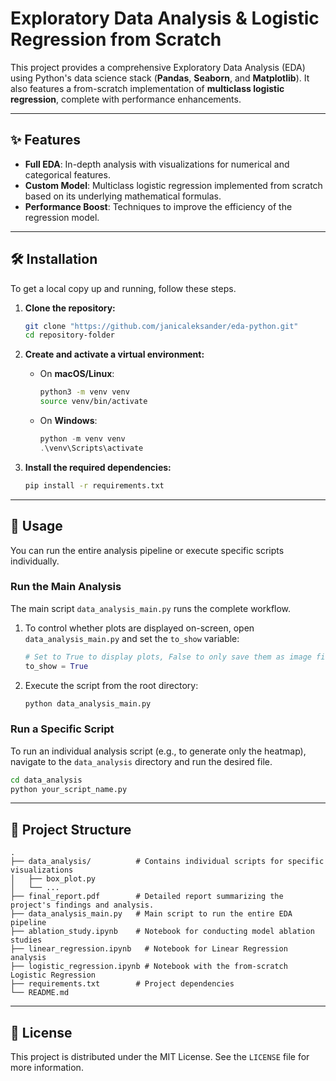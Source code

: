 # Exploratory Data Analysis & Logistic Regression from Scratch

[](https://choosealicense.com/licenses/mit/)

This project provides a comprehensive Exploratory Data Analysis (EDA) using Python's data science stack (**Pandas**, **Seaborn**, and **Matplotlib**). It also features a from-scratch implementation of **multiclass logistic regression**, complete with performance enhancements.

-----

## ✨ Features

  * **Full EDA**: In-depth analysis with visualizations for numerical and categorical features.
  * **Custom Model**: Multiclass logistic regression implemented from scratch based on its underlying mathematical formulas.
  * **Performance Boost**: Techniques to improve the efficiency of the regression model.

-----

## 🛠️ Installation

To get a local copy up and running, follow these steps.

1.  **Clone the repository:**

    ```bash
    git clone "https://github.com/janicaleksander/eda-python.git"
    cd repository-folder
    ```

2.  **Create and activate a virtual environment:**

      * On **macOS/Linux**:
        ```bash
        python3 -m venv venv
        source venv/bin/activate
        ```
      * On **Windows**:
        ```powershell
        python -m venv venv
        .\venv\Scripts\activate
        ```

3.  **Install the required dependencies:**

    ```bash
    pip install -r requirements.txt
    ```

-----

## 🚀 Usage

You can run the entire analysis pipeline or execute specific scripts individually.

### Run the Main Analysis

The main script `data_analysis_main.py` runs the complete workflow.

1.  To control whether plots are displayed on-screen, open `data_analysis_main.py` and set the `to_show` variable:

    ```python
    # Set to True to display plots, False to only save them as image files
    to_show = True 
    ```

2.  Execute the script from the root directory:

    ```bash
    python data_analysis_main.py
    ```

### Run a Specific Script

To run an individual analysis script (e.g., to generate only the heatmap), navigate to the `data_analysis` directory and run the desired file.

```bash
cd data_analysis
python your_script_name.py
```

-----

## 📂 Project Structure

```
.
├── data_analysis/          # Contains individual scripts for specific visualizations
│   ├── box_plot.py
│   └── ...
├── final_report.pdf        # Detailed report summarizing the project's findings and analysis.
├── data_analysis_main.py   # Main script to run the entire EDA pipeline
├── ablation_study.ipynb    # Notebook for conducting model ablation studies
├── linear_regression.ipynb   # Notebook for Linear Regression analysis
├── logistic_regression.ipynb # Notebook with the from-scratch Logistic Regression
├── requirements.txt        # Project dependencies
└── README.md
```

-----

## 📜 License

This project is distributed under the MIT License. See the `LICENSE` file for more information.